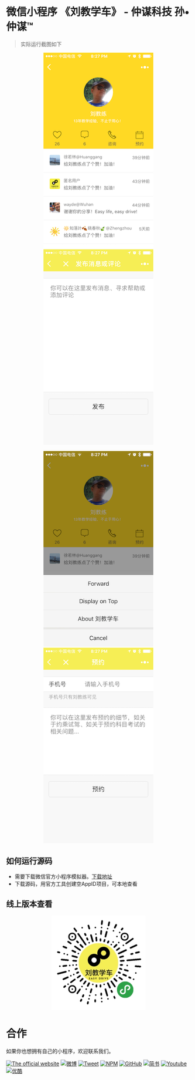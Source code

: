 # 微信小程序 《刘教学车》 - 仲谋科技 孙•仲谋™

> 实际运行截图如下

<div align=center>

![home](assets/images/preview/home.PNG) 
![home](assets/images/preview/comment.PNG)
 
</div>

<div align=center>

![home](assets/images/preview/foward.PNG) 
![home](assets/images/preview/assignment.PNG)
 
</div>

## 如何运行源码

* 需要下载微信官方小程序模拟器。[下载地址](https://mp.weixin.qq.com/debug/wxadoc/dev/devtools/download.html)
* 下载源码，用官方工具创建空AppID项目，可本地查看

## 线上版本查看

<div align=center>

![home](assets/images/preview/mini.jpg) 
 
</div>

# 合作

如果你也想拥有自己的小程序，欢迎联系我们。


[![The official website](https://img.shields.io/badge/Official_Website-仲谋科技-brightgreen.svg)](https://www.sunzhongmou.com)
[![微博](https://img.shields.io/badge/Weibo-仲谋科技-brightgreen.svg)](http://weibo.com/zmtech)
[![Tweet](https://img.shields.io/badge/Tweet-仲谋科技-brightgreen.svg)](https://twitter.com/szm_tech)
[![NPM](https://img.shields.io/badge/NPM-仲谋科技-brightgreen.svg)](https://www.npmjs.com/~sunzhongmou)
[![GitHub](https://img.shields.io/badge/GitHub-仲谋科技-brightgreen.svg)](https://github.com/sunzhongmou)
[![简书](https://img.shields.io/badge/简书-仲谋科技-brightgreen.svg)](http://www.jianshu.com/u/e41dcab0d8ce)
[![Youtube](https://img.shields.io/badge/Youtube-仲谋科技-brightgreen.svg)](https://www.youtube.com/channel/UCtEfD4Ut7_0Btqx2Kw104VA)
[![优酷](https://img.shields.io/badge/优酷-仲谋科技-brightgreen.svg)](http://i.youku.com/ihakula?spm=a2hzp.8244740.0.0)
